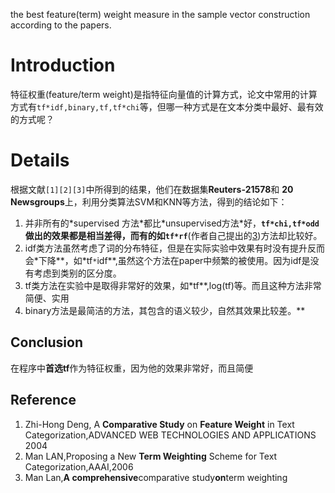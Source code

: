 the best feature(term) weight measure in the sample vector construction according
to the papers.

# Introduction #

特征权重(feature/term weight)是指特征向量值的计算方式，论文中常用的计算方式有`tf*idf,binary,tf,tf*chi`等，但哪一种方式是在文本分类中最好、最有效的方式呢？


# Details #

根据文献`[1][2][3]`中所得到的结果，他们在数据集**Reuters-21578**和 **20 Newsgroups**上，利用分类算法SVM和KNN等方法，得到的结论如下：
  1. 并非所有的\*supervised 方法\*都比\*unsupervised方法\*好，**`tf*chi,tf*odd`**做出的效果都是相当差得，而有的如**`tf*rf`**(作者自己提出的[3](3.md))方法却比较好。
  1. idf类方法虽然考虑了词的分布特征，但是在实际实验中效果有时没有提升反而会\*下降**，如\*tf`*`idf**,虽然这个方法在paper中频繁的被使用。因为idf是没有考虑到类别的区分度。
  1. tf类方法在实验中是取得非常好的效果，如\*tf**,log(tf)等。而且这种方法非常简便、实用
  1. binary方法是最简洁的方法，其包含的语义较少，自然其效果比较差。**

## Conclusion ##
在程序中**首选tf**作为特征权重，因为他的效果非常好，而且简便



## Reference ##
  1. Zhi-Hong Deng, A **Comparative Study** on **Feature Weight** in Text   Categorization,ADVANCED WEB TECHNOLOGIES AND APPLICATIONS 2004
  1. Man LAN,Proposing a New **Term Weighting** Scheme for Text Categorization,AAAI,2006
  1. Man Lan,**A comprehensive**comparative study**on**term weighting